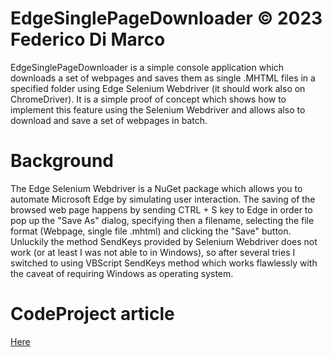# EdgeSinglePageDownloader © 2023 Federico Di Marco

EdgeSinglePageDownloader is a simple console application which downloads a set of webpages and saves them as single .MHTML files in a specified folder using Edge Selenium Webdriver (it should work also on ChromeDriver). It is a simple proof of concept which shows how to implement this feature using the Selenium Webdriver and allows also to download and save a set of webpages in batch.

# Background

The Edge Selenium Webdriver is a NuGet package which allows you to automate Microsoft Edge by simulating user interaction. The saving of the browsed web page happens by sending CTRL + S key to Edge in order to pop up the "Save As" dialog, specifying then a filename, selecting the file format (Webpage, single file .mhtml) and clicking the "Save" button. Unluckily the method SendKeys provided by Selenium Webdriver does not work (or at least I was not able to in Windows), so after several tries I switched to using VBScript SendKeys method which works flawlessly with the caveat of requiring Windows as operating system.

# CodeProject article

[Here](https://www.codeproject.com/Tips/5368776/How-to-Automate-Saving-Webpages-as-a-Single-MHTML)
